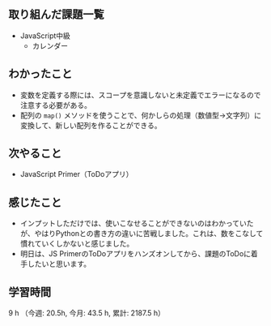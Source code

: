 ## 取り組んだ課題一覧
- JavaScript中級
    - カレンダー

## わかったこと
- 変数を定義する際には、スコープを意識しないと未定義でエラーになるので注意する必要がある。
- 配列の `map()` メソッドを使うことで、何かしらの処理（数値型→文字列）に変換して、新しい配列を作ることができる。

## 次やること
- JavaScript Primer（ToDoアプリ）
    
## 感じたこと
- インプットしただけでは、使いこなせることができないのはわかっていたが、やはりPythonとの書き方の違いに苦戦しました。これは、数をこなして慣れていくしかないと感じました。
- 明日は、JS PrimerのToDoアプリをハンズオンしてから、課題のToDoに着手したいと思います。    

## 学習時間
9 h （今週: 20.5h, 今月: 43.5 h, 累計: 2187.5 h）